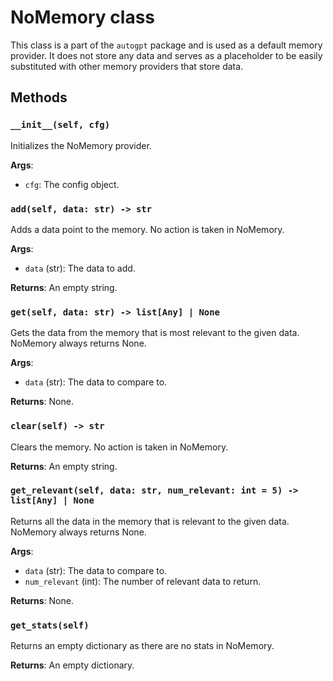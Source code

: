 # NoMemory class

This class is a part of the `autogpt` package and is used as a default memory provider. It does not store any data and serves as a placeholder to be easily substituted with other memory providers that store data.

## Methods

### `__init__(self, cfg)`

Initializes the NoMemory provider.

**Args**:
- `cfg`: The config object.

### `add(self, data: str) -> str`

Adds a data point to the memory. No action is taken in NoMemory.

**Args**:
- `data` (str): The data to add.

**Returns**: An empty string.

### `get(self, data: str) -> list[Any] | None`

Gets the data from the memory that is most relevant to the given data. NoMemory always returns None.

**Args**:
- `data` (str): The data to compare to.

**Returns**: None.

### `clear(self) -> str`

Clears the memory. No action is taken in NoMemory.

**Returns**: An empty string.

### `get_relevant(self, data: str, num_relevant: int = 5) -> list[Any] | None`

Returns all the data in the memory that is relevant to the given data. NoMemory always returns None.

**Args**:
- `data` (str): The data to compare to.
- `num_relevant` (int): The number of relevant data to return.

**Returns**: None.

### `get_stats(self)`

Returns an empty dictionary as there are no stats in NoMemory.

**Returns**: An empty dictionary.